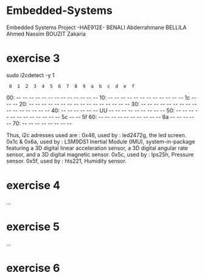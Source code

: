 # Embedded-Systems
Embedded Systems Project -HAE912E-
BENALI Abderrahmane
BELLILA Ahmed Nassim
BOUZIT Zakaria

# exercise 3
sudo i2cdetect -y 1



     0  1  2  3  4  5  6  7  8  9  a  b  c  d  e  f
00:          -- -- -- -- -- -- -- -- -- -- -- -- --
10: -- -- -- -- -- -- -- -- -- -- -- -- 1c -- -- --
20: -- -- -- -- -- -- -- -- -- -- -- -- -- -- -- --
30: -- -- -- -- -- -- -- -- -- -- -- -- -- -- -- --
40: -- -- -- -- -- -- UU -- -- -- -- -- -- -- -- --
50: -- -- -- -- -- -- -- -- -- -- -- -- 5c -- -- 5f
60: -- -- -- -- -- -- -- -- -- -- 6a -- -- -- -- --
70: -- -- -- -- -- -- -- --

Thus, i2c adresses used are : 
0x46, used by : led2472g, the led screen.
0x1c & 0x6a, used by : LSM9DS1 Inertial Module (IMU), system-in-package featuring a 3D digital linear acceleration sensor, a 3D digital angular rate sensor, and a 3D digital magnetic sensor.
0x5c, used by : lps25h, Pressure sensor.
0x5f, used by : hts221, Humidity sensor.

# exercise 4
...

# exercise 5
...

# exercise 6
